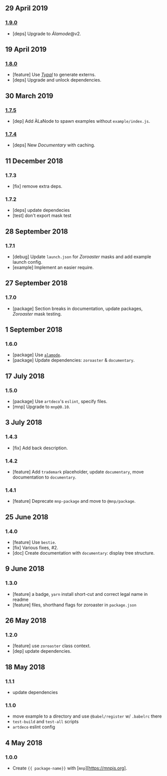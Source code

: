 ## 29 April 2019

### [1.9.0](https://github.com/mnpjs/package/compare/v1.8.0...v1.9.0)

- [deps] Upgrade to _Àlamode_@v2.

## 19 April 2019

### [1.8.0](https://github.com/mnpjs/package/compare/v1.7.5...v1.8.0)

- [feature] Use [_Typal_](https://artdecocode.com/typal/) to generate externs.
- [deps] Upgrade and unlock dependencies.

## 30 March 2019

### [1.7.5](https://github.com/mnpjs/package/compare/v1.7.4...v1.7.5)

- [dep] Add ÀLaNode to spawn examples without `example/index.js`.

### [1.7.4](https://github.com/mnpjs/package/compare/v1.7.3...v1.7.4)

- [deps] New _Documentary_ with caching.

## 11 December 2018

### 1.7.3

- [fix] remove extra deps.

### 1.7.2

- [deps] update dependecies
- [test] don't export mask test

## 28 September 2018

### 1.7.1

- [debug] Update `launch.json` for _Zoroaster_ masks and add example launch config.
- [example] Implement an easier require.

## 27 September 2018

### 1.7.0

- [package] Section breaks in documentation, update packages, _Zoroaster_ mask testing.

## 1 September 2018

### 1.6.0

- [package] Use [`alamode`](https://alamode.cc).
- [package] Update dependencies: `zoroaster` & `documentary`.

## 17 July 2018

### 1.5.0

- [package] Use `artdeco`'s `eslint`, specify files.
- [mnp] Upgrade to `mnp@0.10`.

## 3 July 2018

### 1.4.3

- [fix] Add back description.

### 1.4.2

- [feature] Add `trademark` placeholder, update `documentary`, move documentation to `documentary`.

### 1.4.1

- [feature] Deprecate `mnp-package` and move to `@mnp/package`.

## 25 June 2018

### 1.4.0

- [feature] Use `bestie`.
- [fix] Various fixes, #2.
- [doc] Create documentation with `documentary`: display tree structure.

## 9 June 2018

### 1.3.0

- [feature] a badge, `yarn` install short-cut and correct legal name in readme
- [feature] files, shorthand flags for zoroaster in `package.json`

## 26 May 2018

### 1.2.0

- [feature] use `zoroaster` class context.
- [dep] update dependencies.

## 18 May 2018

### 1.1.1

- update dependencies

### 1.1.0

- move example to a directory and use `@babel/register` w/ `.babelrc` there
- `test-build` and `test-all` scripts
- `artdeco` eslint config

## 4 May 2018

### 1.0.0

- Create `{{ package-name}}` with [`mnp`][https://mnpjs.org].
